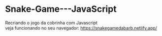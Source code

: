 # Snake-Game---JavaScript
Recriando o jogo da cobrinha com Javascript <br>
veja funcionando no seu navegador: https://snakegamedabarb.netlify.app/

